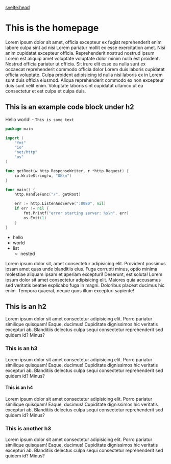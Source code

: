 <svelte:head>
  <title>Home</title>
  <meta name="description" content="Svelte demo app" />
</svelte:head>

# This is the homepage

Lorem ipsum dolor sit amet, officia excepteur ex fugiat reprehenderit enim labore culpa sint ad nisi Lorem pariatur mollit ex esse exercitation amet. Nisi anim cupidatat excepteur officia. Reprehenderit nostrud nostrud ipsum Lorem est aliquip amet voluptate voluptate dolor minim nulla est proident. Nostrud officia pariatur ut officia. Sit irure elit esse ea nulla sunt ex occaecat reprehenderit commodo officia dolor Lorem duis laboris cupidatat officia voluptate. Culpa proident adipisicing id nulla nisi laboris ex in Lorem sunt duis officia eiusmod. Aliqua reprehenderit commodo ex non excepteur duis sunt velit enim. Voluptate laboris sint cupidatat ullamco ut ea consectetur et est culpa et culpa duis.

## This is an example code block under h2

Hello world! - `This is some text`

```go
package main

import (
	"fmt"
	"io"
	"net/http"
	"os"
)

func getRoot(w http.ResponseWriter, r *http.Request) {
	io.WriteString(w, "OK\n")
}

func main() {
	http.HandleFunc("/", getRoot)

	err := http.ListenAndServe(":8080", nil)
	if err != nil {
		fmt.Printf("error starting server: %s\n", err)
		os.Exit(1)
	}
}
```

- hello
- world
- list
  - nested

Lorem ipsum dolor sit, amet consectetur adipisicing elit. Provident possimus
ipsam amet quas unde blanditiis eius. Fuga corrupti minus, optio minima
molestiae aliquam ipsam et aperiam excepturi! Deserunt, est soluta! Lorem
ipsum dolor sit amet consectetur adipisicing elit. Maiores quia accusamus sed
veritatis beatae explicabo fuga in magni. Doloribus placeat ducimus hic enim.
Tempora quaerat, neque quos illum excepturi sapiente!

## This is an h2

Lorem ipsum dolor sit amet consectetur adipisicing elit. Porro pariatur
similique quisquam! Eaque, ducimus! Cupiditate dignissimos hic veritatis
excepturi ab. Blanditiis delectus culpa sequi consectetur reprehenderit sed
quidem id? Minus?

### This is an h3

Lorem ipsum dolor sit amet consectetur adipisicing elit. Porro pariatur
similique quisquam! Eaque, ducimus! Cupiditate dignissimos hic veritatis
excepturi ab. Blanditiis delectus culpa sequi consectetur reprehenderit sed
quidem id? Minus?

#### This is an h4

Lorem ipsum dolor sit amet consectetur adipisicing elit. Porro pariatur
similique quisquam! Eaque, ducimus! Cupiditate dignissimos hic veritatis
excepturi ab. Blanditiis delectus culpa sequi consectetur reprehenderit sed
quidem id? Minus?

### This is another h3

Lorem ipsum dolor sit amet consectetur adipisicing elit. Porro pariatur
similique quisquam! Eaque, ducimus! Cupiditate dignissimos hic veritatis
excepturi ab. Blanditiis delectus culpa sequi consectetur reprehenderit sed
quidem id? Minus?
